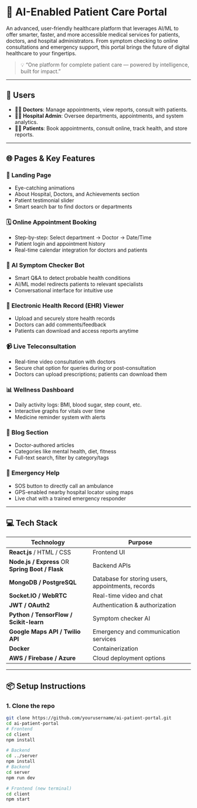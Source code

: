 # 🧠 AI-Enabled Patient Care Portal

An advanced, user-friendly healthcare platform that leverages AI/ML to offer smarter, faster, and more accessible medical services for patients, doctors, and hospital administrators. From symptom checking to online consultations and emergency support, this portal brings the future of digital healthcare to your fingertips.

> 💡 “One platform for complete patient care — powered by intelligence, built for impact.”

---

## 👥 Users

- 🧑‍⚕️ **Doctors**: Manage appointments, view reports, consult with patients.
- 🧑‍💼 **Hospital Admin**: Oversee departments, appointments, and system analytics.
- 🧑‍💻 **Patients**: Book appointments, consult online, track health, and store reports.

---

## 🌐 Pages & Key Features

### 🔖 Landing Page
- Eye-catching animations
- About Hospital, Doctors, and Achievements section
- Patient testimonial slider
- Smart search bar to find doctors or departments

### 🗓️ Online Appointment Booking
- Step-by-step: Select department → Doctor → Date/Time
- Patient login and appointment history
- Real-time calendar integration for doctors and patients

### 🤖 AI Symptom Checker Bot
- Smart Q&A to detect probable health conditions
- AI/ML model redirects patients to relevant specialists
- Conversational interface for intuitive use

### 📁 Electronic Health Record (EHR) Viewer
- Upload and securely store health records
- Doctors can add comments/feedback
- Patients can download and access reports anytime

### 📹 Live Teleconsultation
- Real-time video consultation with doctors
- Secure chat option for queries during or post-consultation
- Doctors can upload prescriptions; patients can download them

### 📊 Wellness Dashboard
- Daily activity logs: BMI, blood sugar, step count, etc.
- Interactive graphs for vitals over time
- Medicine reminder system with alerts

### 📰 Blog Section
- Doctor-authored articles
- Categories like mental health, diet, fitness
- Full-text search, filter by category/tags

### 🚨 Emergency Help
- SOS button to directly call an ambulance
- GPS-enabled nearby hospital locator using maps
- Live chat with a trained emergency responder

---

## 💻 Tech Stack

| Technology | Purpose |
|------------|---------|
| **React.js** / HTML / CSS | Frontend UI |
| **Node.js / Express** OR **Spring Boot / Flask** | Backend APIs |
| **MongoDB / PostgreSQL** | Database for storing users, appointments, records |
| **Socket.IO / WebRTC** | Real-time video and chat |
| **JWT / OAuth2** | Authentication & authorization |
| **Python / TensorFlow / Scikit-learn** | Symptom checker AI |
| **Google Maps API / Twilio API** | Emergency and communication services |
| **Docker** | Containerization |
| **AWS / Firebase / Azure** | Cloud deployment options |

---

## 📦 Setup Instructions

### 1. Clone the repo
```bash
git clone https://github.com/yourusername/ai-patient-portal.git
cd ai-patient-portal
# Frontend
cd client
npm install

# Backend
cd ../server
npm install
# Backend
cd server
npm run dev

# Frontend (new terminal)
cd client
npm start
